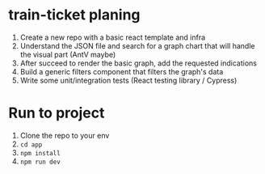 # train-ticket planing 

1. Create a new repo with a basic react template and infra
2. Understand the JSON file and search for a graph chart that will handle the visual part (AntV maybe)
3. After succeed to render the basic graph, add the requested indications
4. Build a generic filters component that filters the graph's data 
5. Write some unit/integration tests (React testing library / Cypress)

# Run to project
1. Clone the repo to your env
2. `cd app`
3. `npm install`
4. `npm run dev`